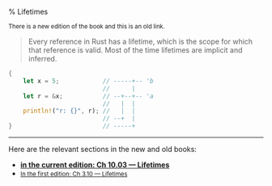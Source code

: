 % Lifetimes

<small>There is a new edition of the book and this is an old link.</small>

> Every reference in Rust has a lifetime, which is the scope for which that reference is valid.
> Most of the time lifetimes are implicit and inferred.

```rust
{
    let x = 5;            // -----+-- 'b
                          //      |
    let r = &x;           // --+--+-- 'a
                          //   |  |
    println!("r: {}", r); //   |  |
                          // --+  |
}                         // -----+
```

---

Here are the relevant sections in the new and old books:

* **[in the current edition: Ch 10.03 — Lifetimes][2]**
* <small>[In the first edition: Ch 3.10 — Lifetimes][1]</small>


[1]: https://doc.rust-lang.org/1.30.0/book/first-edition/lifetimes.html
[2]: ch10-03-lifetime-syntax.html
